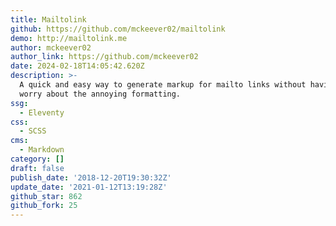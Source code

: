```yaml
---
title: Mailtolink
github: https://github.com/mckeever02/mailtolink
demo: http://mailtolink.me
author: mckeever02
author_link: https://github.com/mckeever02
date: 2024-02-18T14:05:42.620Z
description: >-
  A quick and easy way to generate markup for mailto links without having to
  worry about the annoying formatting.
ssg:
  - Eleventy
css:
  - SCSS
cms:
  - Markdown
category: []
draft: false
publish_date: '2018-12-20T19:30:32Z'
update_date: '2021-01-12T13:19:28Z'
github_star: 862
github_fork: 25
---
```


